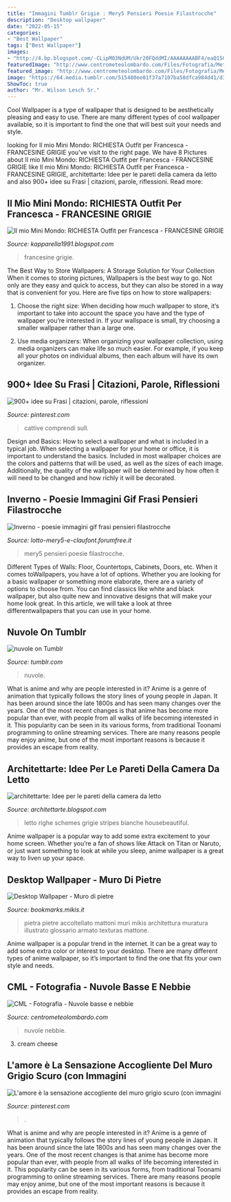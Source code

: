 ```yaml
---
title: "Immagini Tumblr Grigie : Mery5 Pensieri Poesie Filastrocche"
description: "Desktop wallpaper"
date: "2022-05-15"
categories:
- "Best Wallpaper"
tags: ["Best Wallpaper"]
images:
- "http://4.bp.blogspot.com/-CLipM03NdUM/Ukr20FQddMI/AAAAAAAABF4/eaQ15GMI0nE/s640/129fa70d7f7d0938ea32195fd9c80529.jpg"
featuredImage: "http://www.centrometeolombardo.com/Files/Fotografia/Meteofoto/NuvoleBasse/NuvBas1_2.jpg"
featured_image: "http://www.centrometeolombardo.com/Files/Fotografia/Meteofoto/NuvoleBasse/NuvBas1_2.jpg"
image: "https://64.media.tumblr.com/515480ee01f37a7107ba58dfca984d41/d3401119515e3292-ee/s640x960/7fcc4fc8989dea064cd197447a33c31a819b79b3.jpg"
ShowToc: true
author: "Mr. Wilson Lesch Sr."
---
```



Cool Wallpaper is a type of wallpaper that is designed to be aesthetically pleasing and easy to use. There are many different types of cool wallpaper available, so it is important to find the one that will best suit your needs and style.

	

		
looking for Il mio Mini Mondo: RICHIESTA Outfit per Francesca - FRANCESINE GRIGIE you've visit to the right page. We have 8 Pictures about Il mio Mini Mondo: RICHIESTA Outfit per Francesca - FRANCESINE GRIGIE like Il mio Mini Mondo: RICHIESTA Outfit per Francesca - FRANCESINE GRIGIE, architettarte: Idee per le pareti della camera da letto and also 900+ idee su Frasi | citazioni, parole, riflessioni. Read more:
		
    
## Il Mio Mini Mondo: RICHIESTA Outfit Per Francesca - FRANCESINE GRIGIE

<img loading=lazy src="http://1.bp.blogspot.com/-LCFQP6BqBY4/UmqRrA-0QjI/AAAAAAAACiI/U4QP7VZbbTs/s640/2.PNG" onerror="this.onerror=null;this.src='https://tse1.mm.bing.net/th?id=OIP.nBG_7h1_WwCvGeFPrmDIxgHaGf&amp;pid=15.1';" alt="Il mio Mini Mondo: RICHIESTA Outfit per Francesca - FRANCESINE GRIGIE">

_Source: kapparella1991.blogspot.com_

>francesine grigie. 

	

The Best Way to Store Wallpapers: A Storage Solution for Your Collection
When it comes to storing pictures, Wallpapers is the best way to go. Not only are they easy and quick to access, but they can also be stored in a way that is convenient for you. Here are five tips on how to store wallpapers:
1) Choose the right size: When deciding how much wallpaper to store, it’s important to take into account the space you have and the type of wallpaper you’re interested in. If your wallspace is small, try choosing a smaller wallpaper rather than a large one.

2) Use media organizers: When organizing your wallpaper collection, using media organizers can make life so much easier. For example, if you keep all your photos on individual albums, then each album will have its own organizer.

    
## 900+ Idee Su Frasi | Citazioni, Parole, Riflessioni

<img loading=lazy src="https://i.pinimg.com/236x/a5/60/a3/a560a38cc864cb42cbecc6685ed61743.jpg" onerror="this.onerror=null;this.src='https://tse4.mm.bing.net/th?id=OIP.fTwnKwpDK6lQK4Pr6kRnWgAAAA&amp;pid=15.1';" alt="900+ idee su Frasi | citazioni, parole, riflessioni">

_Source: pinterest.com_

>cattive comprendi sull. 

	

Design and Basics: How to select a wallpaper and what is included in a typical job.
When selecting a wallpaper for your home or office, it is important to understand the basics. Included in most wallpaper choices are the colors and patterns that will be used, as well as the sizes of each image. Additionally, the quality of the wallpaper will be determined by how often it will need to be changed and how richly it will be decorated.

    
## Inverno - Poesie Immagini Gif Frasi Pensieri Filastrocche

<img loading=lazy src="http://confinianima.c.o.pic.centerblog.net/o/lago-neve-1.png" onerror="this.onerror=null;this.src='https://tse1.mm.bing.net/th?id=OIP.Q3wC1eiZWGlF62B950-AYwHaFS&amp;pid=15.1';" alt="Inverno - poesie immagini gif frasi pensieri filastrocche">

_Source: lotto-mery5-e-claufont.forumfree.it_

>mery5 pensieri poesie filastrocche. 

	

Different Types of Walls: Floor, Countertops, Cabinets, Doors, etc.
When it comes toWallpapers, you have a lot of options. Whether you are looking for a basic wallpaper or something more elaborate, there are a variety of options to choose from. You can find classics like white and black wallpaper, but also quite new and innovative designs that will make your home look great. In this article, we will take a look at three differentwallpapers that you can use in your home.

    
## Nuvole On Tumblr

<img loading=lazy src="https://64.media.tumblr.com/515480ee01f37a7107ba58dfca984d41/d3401119515e3292-ee/s640x960/7fcc4fc8989dea064cd197447a33c31a819b79b3.jpg" onerror="this.onerror=null;this.src='https://tse1.mm.bing.net/th?id=OIP.K1OanQlN4o3H6t-iaTBRWwHaFp&amp;pid=15.1';" alt="nuvole on Tumblr">

_Source: tumblr.com_

>nuvole. 

	

What is anime and why are people interested in it?
Anime is a genre of animation that typically follows the story lines of young people in Japan. It has been around since the late 1800s and has seen many changes over the years. One of the most recent changes is that anime has become more popular than ever, with people from all walks of life becoming interested in it. This popularity can be seen in its various forms, from traditional Toonami programming to online streaming services. There are many reasons people may enjoy anime, but one of the most important reasons is because it provides an escape from reality.

    
## Architettarte: Idee Per Le Pareti Della Camera Da Letto

<img loading=lazy src="http://4.bp.blogspot.com/-CLipM03NdUM/Ukr20FQddMI/AAAAAAAABF4/eaQ15GMI0nE/s640/129fa70d7f7d0938ea32195fd9c80529.jpg" onerror="this.onerror=null;this.src='https://tse2.mm.bing.net/th?id=OIP.FlzUo08M19UGUbv0nokZeAHaHa&amp;pid=15.1';" alt="architettarte: Idee per le pareti della camera da letto">

_Source: architettarte.blogspot.com_

>letto righe schemes grigie stripes bianche housebeautiful. 

	

Anime wallpaper is a popular way to add some extra excitement to your home screen. Whether you’re a fan of shows like Attack on Titan or Naruto, or just want something to look at while you sleep, anime wallpaper is a great way to liven up your space.

    
## Desktop Wallpaper - Muro Di Pietre

<img loading=lazy src="http://bookmarks.mikis.it/wp-content/uploads/2012/11/muro-pietre-1024x768.jpg" onerror="this.onerror=null;this.src='https://tse3.mm.bing.net/th?id=OIP.qX4OBoWgvXteHr9aXTWq_AHaFj&amp;pid=15.1';" alt="Desktop Wallpaper - Muro di pietre">

_Source: bookmarks.mikis.it_

>pietra pietre accoltellato mattoni muri mikis architettura muratura illustrato glossario armato texturas mattone. 

	

Anime wallpaper is a popular trend in the internet. It can be a great way to add some extra color or interest to your desktop. There are many different types of anime wallpaper, so it’s important to find the one that fits your own style and needs.

    
## CML - Fotografia - Nuvole Basse E Nebbie

<img loading=lazy src="http://www.centrometeolombardo.com/Files/Fotografia/Meteofoto/NuvoleBasse/NuvBas1_2.jpg" onerror="this.onerror=null;this.src='https://tse1.mm.bing.net/th?id=OIP.nYz1G-7dxgS79zKNVB_uAwHaFZ&amp;pid=15.1';" alt="CML - Fotografia - Nuvole basse e nebbie">

_Source: centrometeolombardo.com_

>nuvole nebbie. 

	

3. cream cheese 

    
## L&#039;amore è La Sensazione Accogliente Del Muro Grigio Scuro (con Immagini

<img loading=lazy src="https://i.pinimg.com/736x/07/78/3b/07783b1a9bc7a54c8190631c09fd07c9.jpg" onerror="this.onerror=null;this.src='https://tse2.mm.bing.net/th?id=OIP.gijN1Ryky0JBYeW9HxbD3gHaNL&amp;pid=15.1';" alt="L&#039;amore è la sensazione accogliente del muro grigio scuro (con immagini">

_Source: pinterest.com_

>. 

	

What is anime and why are people interested in it?
Anime is a genre of animation that typically follows the story lines of young people in Japan. It has been around since the late 1800s and has seen many changes over the years. One of the most recent changes is that anime has become more popular than ever, with people from all walks of life becoming interested in it. This popularity can be seen in its various forms, from traditional Toonami programming to online streaming services. There are many reasons people may enjoy anime, but one of the most important reasons is because it provides an escape from reality.

